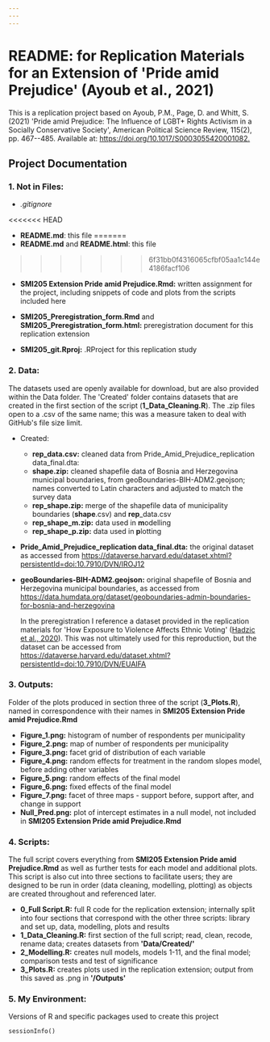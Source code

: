 ```yaml
---
---
---
```


# README: for Replication Materials for an Extension of 'Pride amid Prejudice' (Ayoub et al., 2021)

This is a replication project based on Ayoub, P.M., Page, D. and Whitt, S. (2021) 'Pride amid Prejudice: The Influence of LGBT+ Rights Activism in a Socially Conservative Society', American Political Science Review, 115(2), pp. 467--485. Available at: <https://doi.org/10.1017/S0003055420001082.>

## Project Documentation

### 1. Not in Files:

-   *.gitignore*

<<<<<<< HEAD
-   **README.md**: this file
=======
-   **README.md** and **README.html**: this file
>>>>>>> 6f31bb0f4316065cfbf05aa1c144e4186facf106

-   **SMI205 Extension Pride amid Prejudice.Rmd:** written assignment for the project, including snippets of code and plots from the scripts included here

-   **SMI205_Preregistration_form.Rmd** and **SMI205_Preregistration_form.html:** preregistration document for this replication extension

-   **SMI205_git.Rproj:** .RProject for this replication study

### 2. Data:

The datasets used are openly available for download, but are also provided within the Data folder. The 'Created' folder contains datasets that are created in the first section of the script (**1_Data_Cleaning.R**). The .zip files open to a .csv of the same name; this was a measure taken to deal with GitHub's file size limit.

-   Created:

    -   **rep_data.csv:** cleaned data from Pride_Amid_Prejudice_replication data_final.dta:
    -   **shape.zip:** cleaned shapefile data of Bosnia and Herzegovina municipal boundaries, from geoBoundaries-BIH-ADM2.geojson; names converted to Latin characters and adjusted to match the survey data
    -   **rep_shape.zip:** merge of the shapefile data of municipality boundaries (**shape**.csv) and **rep**\_data.csv
    -   **rep_shape_m.zip:** data used in **m**odelling
    -   **rep_shape_p.zip:** data used in **p**lotting

-   **Pride_Amid_Prejudice_replication data_final.dta:** the original dataset as accessed from <https://dataverse.harvard.edu/dataset.xhtml?persistentId=doi:10.7910/DVN/IROJ12>

-   **geoBoundaries-BIH-ADM2.geojson:** original shapefile of Bosnia and Herzegovina municipal boundaries, as accessed from <https://data.humdata.org/dataset/geoboundaries-admin-boundaries-for-bosnia-and-herzegovina>

    In the preregistration I reference a dataset provided in the replication materials for 'How Exposure to Violence Affects Ethnic Voting' ([Hadzic et al., 2020](https://doi.org/10.1017/S0007123417000448.)). This was not ultimately used for this reproduction, but the dataset can be accessed from <https://dataverse.harvard.edu/dataset.xhtml?persistentId=doi:10.7910/DVN/EUAIFA>

### 3. Outputs:

Folder of the plots produced in section three of the script (**3_Plots.R**), named in correspondence with their names in **SMI205 Extension Pride amid Prejudice.Rmd**

-   **Figure_1.png:** histogram of number of respondents per municipality
-   **Figure_2.png:** map of number of respondents per municipality
-   **Figure_3.png:** facet grid of distribution of each variable
-   **Figure_4.png:** random effects for treatment in the random slopes model, before adding other variables
-   **Figure_5.png:** random effects of the final model
-   **Figure_6.png:** fixed effects of the final model
-   **Figure_7.png:** facet of three maps - support before, support after, and change in support
-   **Null_Pred.png:** plot of intercept estimates in a null model, not included in **SMI205 Extension Pride amid Prejudice.Rmd**

### 4. Scripts:

The full script covers everything from **SMI205 Extension Pride amid Prejudice.Rmd** as well as further tests for each model and additional plots. This script is also cut into three sections to facilitate users; they are designed to be run in order (data cleaning, modelling, plotting) as objects are created throughout and referenced later.

-   **0_Full Script.R:** full R code for the replication extension; internally split into four sections that correspond with the other three scripts: library and set up, data, modelling, plots and results
-   **1_Data_Cleaning.R:** first section of the full script; read, clean, recode, rename data; creates datasets from **'Data/Created/'**
-   **2_Modelling.R:** creates null models, models 1-11, and the final model; comparison tests and test of significance
-   **3_Plots.R:** creates plots used in the replication extension; output from this saved as .png in **'/Outputs'**

### 5. My Environment:

Versions of R and specific packages used to create this project

```{r}
sessionInfo()
```
